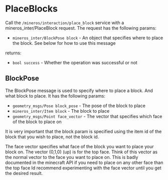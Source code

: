 # PlaceBlocks
Call the `/mineros/interaction/place_block` service with a mineros_inter/PlaceBlock request. The request has the following params:
- `mineros_inter/BlockPose block` - An object that specifies where to place the block. See below for how to use this message

returns: 
- `bool success` - Whether the operation was successful or not

## BlockPose
The BlockPose message is used to specify where to place a block. And what block to place. It has the following params:
- `geometry_msgs/Pose block_pose` - The pose of the block to place
- `mineros_inter/Item block` - The block to place
- `geometry_msgs/Point face_vector` - The vector that specifies which face of the block to place on

It is very important that the block param is specified using the item id of the block that you wish to place, not the block id.

The face vector specifies what face of the block you want to place your block on. The vector (0,1,0) (up) is for the top face. Think of this vector as the normal vector to the face you want to place on. This is badly documented in the minecraft API if you need to place on any other face than the top face Id recommend experimenting with the face vector until you get the desired result.